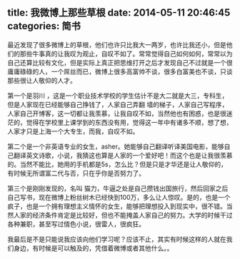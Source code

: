 title: 我微博上那些草根
date: 2014-05-11 20:46:45
categories: 简书
  --- 


最近发现了很多微博上的草根，他们也许只比我大一两岁，也许比我还小，但是他们的那些牛事真的让我叹为观止，自叹不如了。常常觉得自己如何如何，常常以为自己还算比较有文化，但是实际上真正把思维打开之后才发现自己不过就是一个很庸庸碌碌的人，一个屌丝而已，微博上很多高富帅不谈，很多白富美也不谈，只谈那些很让人敬仰的人才。  


第一个是羽川 ，这是一个职业技术学校的学生估计不是大二就是大三，专科生，但是人家现在已经能够自己挣钱了，人家自己弄翻 墙的梯子，人家自己写程序，人家自己开博客，这一切都让我羡慕，让我自叹不如，当然他也有困惑，也是很迷茫的，觉得在学校里上课学到的东西没有用，觉得这一年中有诸多不顺，想了想，人家才只是上海一个大专生，而我，自叹不如。

第二个是一个非英语专业的女生，asher。她能够自己翻译听译美国电影，能够自己翻译英文诗歌，小说，我猜这也算是人家的一个爱好吧！而这个也是让我很羡慕的。当然不能比，她用的手机都是5s，怎么比？但是只是才华还是让人敬仰的，有时候无所谓富二代与否，只在乎你是否努力了。

第三个是刚刚发现的，名叫 猫力，牛逼之处是自己攒钱出国旅行，然后回家之后自己写书，现在微博上粉丝树木已经快到100万，多么让人惊叹。是的，也是一个疯子，也是一个拥有理想主义情怀的女生，能够把理想投入到现实中，很不错。当然人家的经济条件肯定是比较好，但也不能掩盖人家自己的努力。大学的时候干过各种兼职，甚至写过情色小说，很雷人，很疯狂。

我最后是不是只能说我应该向他们学习呢？应该不止，其实有时候这样的人就在我们身边，有时候是可以触及的，凭借着微博或者其他什么。。

